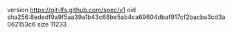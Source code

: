 version https://git-lfs.github.com/spec/v1
oid sha256:8ededf9a9f5aa39a1b43c68be5ab4ca69604dbaf917cf2bacba3cd3a062153c6
size 11233
